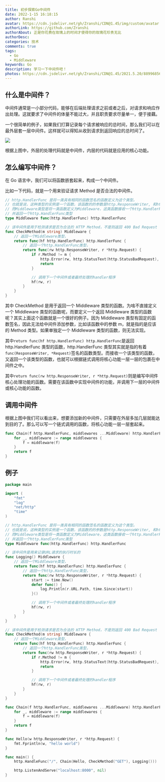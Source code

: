 ```yaml
---
title: 初步探索Go中间件
date: 2022-1-15 16:18:15
author: Ranshi
avatar: https://cdn.jsdelivr.net/gh/Zranshi/CDN@1.45/img/custom/avatar.jpg
authorLink: https://github.com/Zranshi
authorAbout: 正是你花费在玫瑰上的时间才使得你的玫瑰花珍贵无比
authorDesc:
categories: 技术
comments: true
tags:
  - Go
  - Middleware
keywords: Go
description: 学习一下中间件吧！
photos: https://cdn.jsdelivr.net/gh/Zranshi/CDN@1.45/2021.5.20/88996856_p0.png
---
```


## 什么是中间件？

中间件通常是一小部分代码，能够在后端处理请求之前或者之后，对请求和响应作出处理。这就要求了中间件的体量不能过大，并且职责要求尽量单一，便于接藕。

一个很简单的例子，如果我们打算记录每个请求被响应的总时间，那么我们可以在最外层套一层中间件。这样就可以得知从收到请求到返回响应的总时间了。

![](https://s2.loli.net/2022/01/15/o2rmMxvYsc73pX5.png)

根据上图中，外层的处理代码就是中间件，内层的代码就是应用的核心功能。

## 怎么编写中间件？

在 Go 语言中，我们可以将函数嵌套起来，构成一个中间件。

比如一下代码，就是一个用来验证请求 Method 是否合法的中间件。

```go
// http.HandlerFunc 是将一类具有相同的函数签名的函数定义为这个类型。
// 也就是说，这种类型的实例是一个函数，该函数的的参数是http.ResponseWriter, 和http.Request的指针。
// 而Middleware类型是将一类函数定义为Middleware，这类函数接收一个http.HandlerFunc类型，
// 并返回一个http.HandlerFunc类型
type Middleware func(http.HandlerFunc) http.HandlerFunc

// 该中间件是用于检测请求是否为合法的 HTTP Method，不是则返回 400 Bad Request
func CheckMethod(m string) Middleware {
	// 返回一个Middleware类型，
	return func(hf http.HandlerFunc) http.HandlerFunc {
		// 返回一个http.HandlerFunc类型，
		return func(rw http.ResponseWriter, r *http.Request) {
			if r.Method != m {
				http.Error(rw, http.StatusText(http.StatusBadRequest), http.StatusBadRequest)
				return
			}

			// 调用下一个中间件或者最终处理的handler程序
			hf(rw, r)
		}
	}
}
```

其中 CheckMethod 是用于返回一个 Middleware 类型的函数。为啥不直接定义一个 Middleware 类型的函数呢，而要定义一个返回 Middleware 类型的函数呢？其实上面这个函数就是一个很好的例子。因为 Middleware 类型有固定的函数签名，因此无法给中间件添加参数，比如该函数中的参数 m，就是指的是应该的 Method 类型。如果单独定一个 Middleware 类型的函数，则无法实现。

其中`return func(hf http.HandlerFunc) http.HandlerFunc`是返回 http.HandlerFunc 类型的函数，http.HandlerFunc 类型其实就是指的有着`func(ResponseWriter, *Request)`签名的函数类型。而接收一个该类型的函数，又返回一个该类型的函数，也就可以根据链式调用将核心功能一层一层的包裹在中间件之中。

其中`return func(rw http.ResponseWriter, r *http.Request)`则是编写中间件核心处理功能的函数。需要在该函数中实现中间件的功能，并调用下一层的中间件或核心功能的函数。

## 调用中间件

根据上图中我们可以看出来，想要添加新的中间件，只需要在外层多加几层就能达到目的了。那么可以写一个链式调用的函数，将核心功能一层一层套起来。

```go
func Chain(f http.HandlerFunc, middlewares ...Middleware) http.HandlerFunc {
	for _, middleware := range middlewares {
		f = middleware(f)
	}
	return f
}
```

## 例子

```go
package main

import (
	"fmt"
	"log"
	"net/http"
	"time"
)

// http.HandlerFunc 是将一类具有相同的函数签名的函数定义为这个类型。
// 也就是说，这种类型的实例是一个函数，该函数的的参数是http.ResponseWriter, 和http.Request的指针。
// 而Middleware类型是将一类函数定义为Middleware，这类函数接收一个http.HandlerFunc类型，
// 并返回一个http.HandlerFunc类型
type Middleware func(http.HandlerFunc) http.HandlerFunc

// 该中间件是用来记录URL请求的执行时长的
func Logging() Middleware {
	// 返回一个Middleware类型，
	return func(hf http.HandlerFunc) http.HandlerFunc {
		// 返回一个http.HandlerFunc类型，
		return func(rw http.ResponseWriter, r *http.Request) {
			start := time.Now()
			defer func() {
				log.Println(r.URL.Path, time.Since(start))
			}()

			// 调用下一个中间件或者最终处理的handler程序
			hf(rw, r)
		}
	}
}

// 该中间件是用于检测请求是否为合法的 HTTP Method，不是则返回 400 Bad Request
func CheckMethod(m string) Middleware {
	// 返回一个Middleware类型，
	return func(hf http.HandlerFunc) http.HandlerFunc {
		// 返回一个http.HandlerFunc类型，
		return func(rw http.ResponseWriter, r *http.Request) {
			if r.Method != m {
				http.Error(rw, http.StatusText(http.StatusBadRequest), http.StatusBadRequest)
				return
			}

			// 调用下一个中间件或者最终处理的handler程序
			hf(rw, r)
		}
	}
}

func Chain(f http.HandlerFunc, middlewares ...Middleware) http.HandlerFunc {
	for _, middleware := range middlewares {
		f = middleware(f)
	}
	return f
}

func Hello(w http.ResponseWriter, r *http.Request) {
	fmt.Fprintln(w, "hello world")
}

func main() {
	http.HandleFunc("/", Chain(Hello, CheckMethod("GET"), Logging()))

	http.ListenAndServe("localhost:8000", nil)
}

```
